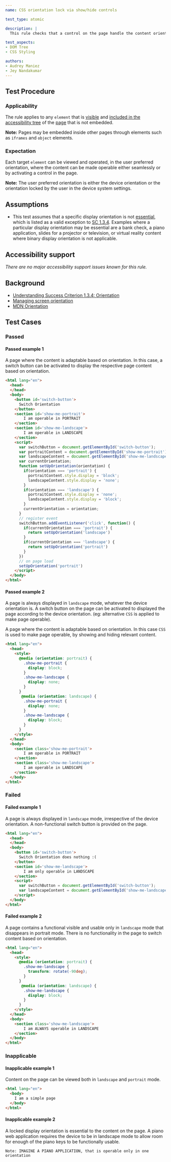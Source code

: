 ```yaml
---
name: CSS orientation lock via show/hide controls

test_type: atomic

description: |
  This rule checks that a control on the page handle the content orientation.

test_aspects:
- DOM Tree
- CSS Styling

authors:
- Audrey Maniez
- Jey Nandakumar
---
```


## Test Procedure

### Applicability

The rule applies to any `element` that is [visible](#visible) and [included in the accessibility tree](#included-in-the-accessibility-tree) of the [page](https://www.w3.org/TR/WCAG21/#dfn-web-page-s) that is not embedded.

**Note:** Pages may be embedded inside other pages through elements such as `iframes` and `object` elements.

### Expectation

Each target `element` can be viewed and operated, in the user preferred orientation, where the content can be made operable either seamlessly or by activating a control in the page.

**Note:** The user preferred orientation is either the device orientation or the orientation locked by the user in the device system settings.

## Assumptions

* This test assumes that a specific display orientation is not [essential](https://www.w3.org/TR/WCAG21/#dfn-essential), which is listed as a valid exception to [SC 1.3.4]((https://www.w3.org/WAI/WCAG21/Understanding/orientation.html)). Examples where a particular display orientation may be essential are a bank check, a piano application, slides for a projector or television, or virtual reality content where binary display orientation is not applicable.

## Accessibility support

*There are no major accessibility support issues known for this rule.*

## Background

- [Understanding Success Criterion 1.3.4: Orientation](https://www.w3.org/WAI/WCAG21/Understanding/orientation.html)
- [Managing screen orientation](https://developer.mozilla.org/en-US/docs/Web/API/CSS_Object_Model/Managing_screen_orientation)
- [MDN Orientation](https://developer.mozilla.org/en-US/docs/Web/CSS/@media/orientation)

## Test Cases

### Passed

#### Passed example 1

A page where the content is adaptable based on orientation. In this case, a switch button can be activated to display the respective page content based on orientation.

```html
<html lang="en">
  <head>
  </head>
  <body>
    <button id='switch-button'>
      Switch Orientation
    </button>
    <section id='show-me-portrait'>
        I am operable in PORTRAIT
    </section>
    <section id='show-me-landscape'>
        I am operable in LANDSCAPE
    </section>
    <script>
      var switchButton = document.getElementById('switch-button');
      var portraitContent = document.getElementById('show-me-portrait');
      var landscapeContent = document.getElementById('show-me-landscape');
      var currentOrientation;
      function setUpOrientation(orientation) {
        if(orientation === 'portrait') {
          portraitContent.style.display = 'block';
          landscapeContent.style.display = 'none';
        }
        if(orientation === 'landscape') {
          portraitContent.style.display = 'none';
          landscapeContent.style.display = 'block';
        }
        currentOrientation = orientation;
      }
      // register event
      switchButton.addEventListener('click', function() {
        if(currentOrientation === 'portrait') {
          return setUpOrientation('landscape')
        }
        if(currentOrientation === 'landscape') {
          return setUpOrientation('portrait')
        }
      })
      // on page load
      setUpOrientation('portrait')
    </script>
  </body>
</html>
```

#### Passed example 2

A page is always displayed in `landscape` mode, whatever the device orientation is. A switch button on the page can be activated to displayed the page according to the device orientation. (eg: alternative `CSS` is applied to make page operable).

A page where the content is adaptable based on orientation. In this case `CSS` is used to make page operable, by showing and hiding relevant content.

```html
<html lang="en">
  <head>
    <style>
      @media (orientation: portrait) {
        .show-me-portrait {
          display: block;
        }
        .show-me-landscape {
          display: none;
        }
      }
       @media (orientation: landscape) {
        .show-me-portrait {
          display: none;
        }
        .show-me-landscape {
          display: block;
        }
      }
    </style>
  </head>
  <body>
    <section class='show-me-portrait'>
        I am operable in PORTRAIT
    </section>
    <section class='show-me-landscape'>
        I am operable in LANDSCAPE
    </section>
  </body>
</html>
```

### Failed

#### Failed example 1

A page is always displayed in `landscape` mode, irrespective of the device orientation. A non-functional switch button is provided on the page.

```html
<html lang="en">
  <head>
  </head>
  <body>
    <button id='switch-button'>
      Switch Orientation does nothing :(
    </button>
    <section id='show-me-landscape'>
        I am only operable in LANDSCAPE
    </section>
    <script>
      var switchButton = document.getElementById('switch-button');
      var landscapeContent = document.getElementById('show-me-landscape');
    </script>
  </body>
</html>
```

#### Failed example 2

A page contains a functional visible and usable only in `landscape` mode that disappears in portrait mode. There is no functionality in the page to switch content based on orientation.

```html
<html lang="en">
  <head>
    <style>
      @media (orientation: portrait) {
        .show-me-landscape {
          transform: rotate(-90deg);
        }
      }
       @media (orientation: landscape) {
        .show-me-landscape {
          display: block;
        }
      }
    </style>
  </head>
  <body>
    <section class='show-me-landscape'>
        I am ALWAYS operable in LANDSCAPE
    </section>
  </body>
</html>
```

### Inapplicable

#### Inapplicable example 1

Content on the page can be viewed both in `landscape` and `portrait` mode.

```html
<html lang="en">
  <body>
    I am a simple page
  </body>
</html>
```

#### Inapplicable example 2

A locked display orientation is essential to the content on the page. A piano web application requires the device to be in landscape mode to allow room for enough of the piano keys to be functionally usable. 

```
Note: IMAGINE A PIANO APPLICATION, that is operable only in one orientation
```